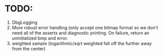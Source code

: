 # TODO:

1. DbgLogging
4. More robust error handling (only accept one bitmap format so we don't need all of the asserts and diagnostic printing.
   On failure, return an uninitialized bmp and error.
6. weighted sample (logarithmic/sqrt weighted fall off the further away from the center)
